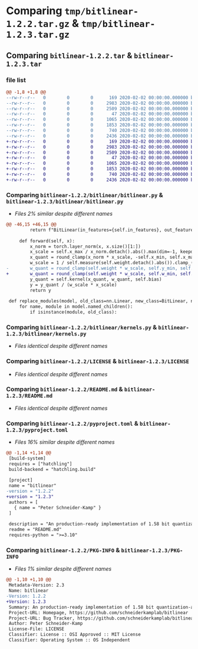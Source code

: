 # Comparing `tmp/bitlinear-1.2.2.tar.gz` & `tmp/bitlinear-1.2.3.tar.gz`

## Comparing `bitlinear-1.2.2.tar` & `bitlinear-1.2.3.tar`

### file list

```diff
@@ -1,8 +1,8 @@
--rw-r--r--   0        0        0      169 2020-02-02 00:00:00.000000 bitlinear-1.2.2/bitlinear/__init__.py
--rw-r--r--   0        0        0     2983 2020-02-02 00:00:00.000000 bitlinear-1.2.2/bitlinear/bitlinear.py
--rw-r--r--   0        0        0     2509 2020-02-02 00:00:00.000000 bitlinear-1.2.2/bitlinear/kernels.py
--rw-r--r--   0        0        0       47 2020-02-02 00:00:00.000000 bitlinear-1.2.2/.gitignore
--rw-r--r--   0        0        0     1065 2020-02-02 00:00:00.000000 bitlinear-1.2.2/LICENSE
--rw-r--r--   0        0        0     1853 2020-02-02 00:00:00.000000 bitlinear-1.2.2/README.md
--rw-r--r--   0        0        0      740 2020-02-02 00:00:00.000000 bitlinear-1.2.2/pyproject.toml
--rw-r--r--   0        0        0     2436 2020-02-02 00:00:00.000000 bitlinear-1.2.2/PKG-INFO
+-rw-r--r--   0        0        0      169 2020-02-02 00:00:00.000000 bitlinear-1.2.3/bitlinear/__init__.py
+-rw-r--r--   0        0        0     2983 2020-02-02 00:00:00.000000 bitlinear-1.2.3/bitlinear/bitlinear.py
+-rw-r--r--   0        0        0     2509 2020-02-02 00:00:00.000000 bitlinear-1.2.3/bitlinear/kernels.py
+-rw-r--r--   0        0        0       47 2020-02-02 00:00:00.000000 bitlinear-1.2.3/.gitignore
+-rw-r--r--   0        0        0     1065 2020-02-02 00:00:00.000000 bitlinear-1.2.3/LICENSE
+-rw-r--r--   0        0        0     1853 2020-02-02 00:00:00.000000 bitlinear-1.2.3/README.md
+-rw-r--r--   0        0        0      740 2020-02-02 00:00:00.000000 bitlinear-1.2.3/pyproject.toml
+-rw-r--r--   0        0        0     2436 2020-02-02 00:00:00.000000 bitlinear-1.2.3/PKG-INFO
```

### Comparing `bitlinear-1.2.2/bitlinear/bitlinear.py` & `bitlinear-1.2.3/bitlinear/bitlinear.py`

 * *Files 2% similar despite different names*

```diff
@@ -46,15 +46,15 @@
         return f"BitLinear(in_features={self.in_features}, out_features={self.out_features}, bias={self.bias is not None}, eps={self.eps}, weight_bits={self.weight_bits}, activation_bits={self.activation_bits}, x_max={self.x_max}, x_min={self.x_min}, w_max={self.w_max}, w_min={self.w_min}, kernel={self.kernel}, measure={self.measure})"
 
     def forward(self, x):
         x_norm = torch.layer_norm(x, x.size()[1:])
         x_scale = self.x_max / x_norm.detach().abs().max(dim=-1, keepdim=True).values.clamp_(min=self.eps)
         x_quant = round_clamp(x_norm * x_scale, -self.x_min, self.x_max)
         w_scale = 1 / self.measure(self.weight.detach().abs()).clamp_(min=self.eps)
-        w_quant = round_clamp(self.weight * w_scale, self.y_min, self.y_max)
+        w_quant = round_clamp(self.weight * w_scale, self.w_min, self.w_max)
         y_quant = self.kernel(x_quant, w_quant, self.bias)
         y = y_quant / (w_scale * x_scale)
         return y
 
 def replace_modules(model, old_class=nn.Linear, new_class=BitLinear, new_class_kwargs={}):
     for name, module in model.named_children():
         if isinstance(module, old_class):
```

### Comparing `bitlinear-1.2.2/bitlinear/kernels.py` & `bitlinear-1.2.3/bitlinear/kernels.py`

 * *Files identical despite different names*

### Comparing `bitlinear-1.2.2/LICENSE` & `bitlinear-1.2.3/LICENSE`

 * *Files identical despite different names*

### Comparing `bitlinear-1.2.2/README.md` & `bitlinear-1.2.3/README.md`

 * *Files identical despite different names*

### Comparing `bitlinear-1.2.2/pyproject.toml` & `bitlinear-1.2.3/pyproject.toml`

 * *Files 16% similar despite different names*

```diff
@@ -1,14 +1,14 @@
 [build-system]
 requires = ["hatchling"]
 build-backend = "hatchling.build"
 
 [project]
 name = "bitlinear"
-version = "1.2.2"
+version = "1.2.3"
 authors = [
   { name = "Peter Schneider-Kamp" }
 ]
 
 description = "An production-ready implementation of 1.58 bit quantization-aware training and inference."
 readme = "README.md"
 requires-python = ">=3.10"
```

### Comparing `bitlinear-1.2.2/PKG-INFO` & `bitlinear-1.2.3/PKG-INFO`

 * *Files 1% similar despite different names*

```diff
@@ -1,10 +1,10 @@
 Metadata-Version: 2.3
 Name: bitlinear
-Version: 1.2.2
+Version: 1.2.3
 Summary: An production-ready implementation of 1.58 bit quantization-aware training and inference.
 Project-URL: Homepage, https://github.com/schneiderkamplab/bitlinear
 Project-URL: Bug Tracker, https://github.com/schneiderkamplab/bitlinear/issues
 Author: Peter Schneider-Kamp
 License-File: LICENSE
 Classifier: License :: OSI Approved :: MIT License
 Classifier: Operating System :: OS Independent
```

